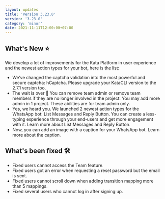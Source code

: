 ```yaml
---
layout: updates
title: 'Version 3.23.0'
version: '3.23.0'
category: 'minor'
date: 2021-11-11T12:00:00+07:00
---
```


## What's New ⭐️

We develop a lot of improvements for the Kata Platform in user experience and the newest action types for your bot, here is the list:

-   We’ve changed the captcha validation into the most powerful and secure captcha: hCaptcha. Please upgrade your KataCLI version to the 2.7.1 version too.
-   The wait is over 🎉 You can remove team admin or remove team members if they are no longer involved in the project. You may add more admin in 1 project. These abilities are for team admin only.
-   Yes, we heard you. We launched 2 newest action types for the WhatsApp bot: List Messages and Reply Button. You can create a less-typing experience through your end-users and get more engagement with it. Learn more about List Messages and Reply Button.
-   Now, you can add an image with a caption for your WhatsApp bot. Learn more about the caption.

## What's been fixed 🛠

-   Fixed users cannot access the Team feature.
-   Fixed users got an error when requesting a reset password but the email is sent.
-   Fixed users cannot scroll down when adding transition mapping more than 5 mappings.
-   Fixed several users who cannot log in after signing up.
